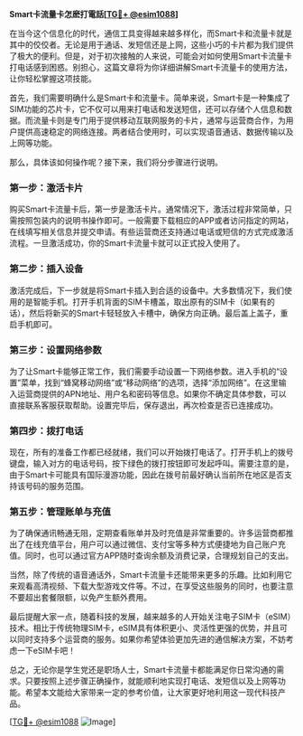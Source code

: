**Smart卡流量卡怎麽打電話[[TG💪+ @esim1088](https://t.me/s/esim1088)]**

在当今这个信息化的时代，通信工具变得越来越多样化，而Smart卡和流量卡就是其中的佼佼者。无论是用于通话、发短信还是上网，这些小巧的卡片都为我们提供了极大的便利。但是，对于初次接触的人来说，可能会对如何使用Smart卡流量卡打电话感到困惑。别担心，这篇文章将为你详细讲解Smart卡流量卡的使用方法，让你轻松掌握这项技能。

首先，我们需要明确什么是Smart卡和流量卡。简单来说，Smart卡是一种集成了SIM功能的芯片卡，它不仅可以用来打电话和发送短信，还可以存储个人信息和数据。而流量卡则是专门用于提供移动互联网服务的卡片，通常与运营商合作，为用户提供高速稳定的网络连接。两者结合使用时，可以实现语音通话、数据传输以及上网等功能。

那么，具体该如何操作呢？接下来，我们将分步骤进行说明。

### 第一步：激活卡片

购买Smart卡流量卡后，第一步是激活卡片。通常情况下，激活过程非常简单，只需按照包装内的说明书操作即可。一般需要下载相应的APP或者访问指定的网站，在线填写相关信息并提交申请。有些运营商还支持通过电话或短信的方式完成激活流程。一旦激活成功，你的Smart卡流量卡就可以正式投入使用了。

### 第二步：插入设备

激活完成后，下一步就是将Smart卡插入到合适的设备中。大多数情况下，我们使用的是智能手机。打开手机背面的SIM卡槽盖，取出原有的SIM卡（如果有的话），然后将新买的Smart卡轻轻放入卡槽中，确保方向正确。最后盖上盖子，重启手机即可。

### 第三步：设置网络参数

为了让Smart卡能够正常工作，我们需要手动设置一下网络参数。进入手机的“设置”菜单，找到“蜂窝移动网络”或“移动网络”的选项，选择“添加网络”。在这里输入运营商提供的APN地址、用户名和密码等信息。如果你不确定具体参数，可以直接联系客服获取帮助。设置完毕后，保存退出，再次检查是否已连接成功。

### 第四步：拨打电话

现在，所有的准备工作都已经就绪，我们可以开始拨打电话了。打开手机上的拨号键盘，输入对方的电话号码，按下绿色的拨打按钮即可发起呼叫。需要注意的是，由于Smart卡可能具有国际漫游功能，因此在拨号前最好确认当前所在地区是否支持该号码的服务范围。

### 第五步：管理账单与充值

为了确保通讯畅通无阻，定期查看账单并及时充值是非常重要的。许多运营商都推出了在线充值平台，用户可以通过微信、支付宝等多种方式便捷地为自己账户充值。同时，也可以通过官方APP随时查询余额及消费记录，合理规划自己的支出。

当然，除了传统的语音通话外，Smart卡流量卡还能带来更多的乐趣。比如利用它来观看高清视频、下载大型游戏文件等。不过，在享受这些服务的同时，也要注意不要超出套餐限额，以免产生额外费用。

最后提醒大家一点，随着科技的发展，越来越多的人开始关注电子SIM卡（eSIM）技术。相比于传统物理SIM卡，eSIM具有体积更小、灵活性更强的优势，并且可以同时支持多个运营商的服务。如果你希望体验更加先进的通信解决方案，不妨考虑一下eSIM卡吧！

总之，无论你是学生党还是职场人士，Smart卡流量卡都能满足你日常沟通的需求。只要按照上述步骤正确操作，就能顺利地实现打电话、发短信以及上网等功能。希望本文能给大家带来一定的参考价值，让大家更好地利用这一现代科技产品。

[[TG💪+ @esim1088](https://t.me/s/esim1088) ![Image](https://i.postimg.cc/4NQfJmqS/Snipaste-2025-05-13-00-14-12.png)]